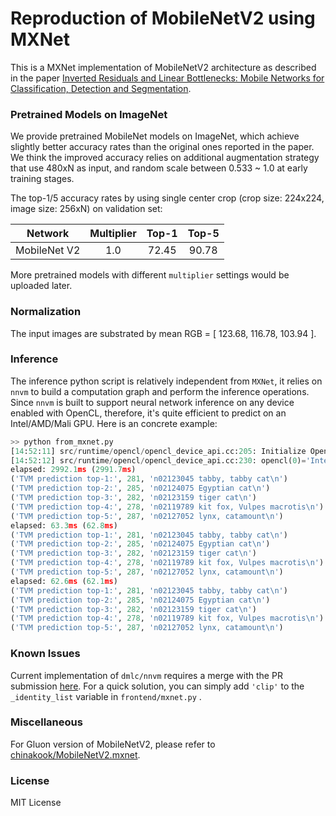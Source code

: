 # Reproduction of MobileNetV2 using MXNet

This is a MXNet implementation of MobileNetV2 architecture as described in the paper [Inverted Residuals and Linear Bottlenecks: Mobile Networks for Classification, Detection and Segmentation](https://arxiv.org/pdf/1801.04381).

### Pretrained Models on ImageNet

We provide pretrained MobileNet models on ImageNet, which achieve slightly better accuracy rates than the original ones reported in the paper. We think the improved accuracy relies on additional augmentation strategy that use 480xN as input, and random scale between 0.533 ~ 1.0 at early training stages.

The top-1/5 accuracy rates by using single center crop (crop size: 224x224, image size: 256xN) on validation set:

Network|Multiplier|Top-1|Top-5|
:---:|:---:|:---:|:---:|
MobileNet V2|1.0|72.45|90.78|

More pretrained models with different `multiplier` settings would be uploaded later.

### Normalization

The input images are substrated by mean RGB = [ 123.68, 116.78, 103.94 ].

### Inference

The inference python script is relatively independent from `MXNet`, it relies on `nnvm` to build a computation graph and perform the inference operations. 
Since `nnvm` is built to support neural network inference on any device enabled with OpenCL, therefore, it's quite efficient to predict on an Intel/AMD/Mali GPU. Here is an concrete example:

``` python
>> python from_mxnet.py
[14:52:11] src/runtime/opencl/opencl_device_api.cc:205: Initialize OpenCL platform 'Intel Gen OCL Driver'
[14:52:12] src/runtime/opencl/opencl_device_api.cc:230: opencl(0)='Intel(R) HD Graphics Skylake ULT GT2' cl_device_id=0x7f091bbd2bc0
elapsed: 2992.1ms (2991.7ms)
('TVM prediction top-1:', 281, 'n02123045 tabby, tabby cat\n')
('TVM prediction top-2:', 285, 'n02124075 Egyptian cat\n')
('TVM prediction top-3:', 282, 'n02123159 tiger cat\n')
('TVM prediction top-4:', 278, 'n02119789 kit fox, Vulpes macrotis\n')
('TVM prediction top-5:', 287, 'n02127052 lynx, catamount\n')
elapsed: 63.3ms (62.8ms)
('TVM prediction top-1:', 281, 'n02123045 tabby, tabby cat\n')
('TVM prediction top-2:', 285, 'n02124075 Egyptian cat\n')
('TVM prediction top-3:', 282, 'n02123159 tiger cat\n')
('TVM prediction top-4:', 278, 'n02119789 kit fox, Vulpes macrotis\n')
('TVM prediction top-5:', 287, 'n02127052 lynx, catamount\n')
elapsed: 62.6ms (62.1ms)
('TVM prediction top-1:', 281, 'n02123045 tabby, tabby cat\n')
('TVM prediction top-2:', 285, 'n02124075 Egyptian cat\n')
('TVM prediction top-3:', 282, 'n02123159 tiger cat\n')
('TVM prediction top-4:', 278, 'n02119789 kit fox, Vulpes macrotis\n')
('TVM prediction top-5:', 287, 'n02127052 lynx, catamount\n')
```

### Known Issues

Current implementation of `dmlc/nnvm` requires a merge with the PR submission [here](https://github.com/dmlc/nnvm/pull/435). For a quick solution, you can simply add `'clip'` to the `_identity_list` variable in `frontend/mxnet.py` .

### Miscellaneous

For Gluon version of MobileNetV2, please refer to [chinakook/MobileNetV2.mxnet](https://github.com/chinakook/MobileNetV2.mxnet).

### License

MIT License
